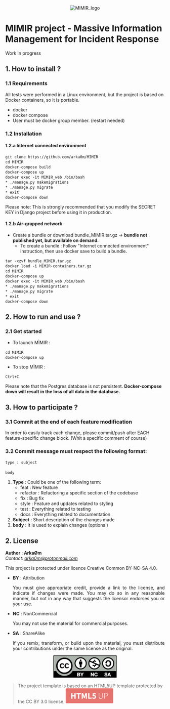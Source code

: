 <div align="center">
<img src="./core/static/favicon.ico" alt="MIMIR_logo">
</div>

# MIMIR project - Massive Information Management for Incident Response


Work in progress

## 1. How to install ?

### 1.1 Requirements

All tests were performed in a Linux environment, but the project is based on Docker containers, so it is portable.

* docker
* docker compose
* User must be docker group member. (restart needed)

### 1.2 Installation

#### 1.2.a Internet connected environment

```
git clone https://github.com/arka0m/MIMIR
cd MIMIR
docker-compose build
docker-compose up
docker exec -it MIMIR_web /bin/bash
* ./manage.py makemigrations
* ./manage.py migrate
* exit
docker-compose down
```

Please note: This is strongly recommended that you modify the SECRET KEY in Django project before using it in production.

#### 1.2.b Air-grapped network

* Create a bundle or download bundle_MIMIR.tar.gz -> **bundle not published yet, but available on demand.**
  * To create a bundle : Follow "Internet connected environment" instruction, then use docker save to build a bundle.

```
tar -xzvf bundle_MIMIR.tar.gz
docker load -i MIMIR-containers.tar.gz
cd MIMIR
docker-compose up
docker exec -it MIMIR_web /bin/bash
* ./manage.py makemigrations
* ./manage.py migrate
* exit
docker-compose down
```

## 2. How to run and use ?

### 2.1 Get started

* To launch MÌMIR :
```
cd MIMIR
docker-compose up
```

* To stop MÌMIR : 
```
Ctrl+C
```

Please note that the Postgres database is not persistent. **Docker-compose down will result in the loss of all data in the database.**


## 3. How to participate ?

### 3.1 Commit at the end of each feature modification

In order to easily track each change, please commit/push after EACH feature-specific change block. (Whit a specific comment of course)

### 3.2 Commit message must respect the following format:

```
type : subject

body
```
1. **Type** : Could be one of the following term:
      * feat : New feature
      * refactor : Refactoring a specific section of the codebase
      * fix : Bug fix
      * style : Feature and updates related to styling
      * test : Everything related to testing
      * docs : Everything related to documentation
2. **Subject** : Short description of the changes made 
3. **body** : It is used to explain changes (optional)

## 2. License

**Author : ArkaØm**<br/>
*Contact: arka0m@protonmail.com*

This project is protected under licence Creative Common BY-NC-SA 4.0.

* **BY** : Attribution <p align="justify"> You must give appropriate credit, provide a link to the license, and indicate if changes were made. You may do so in any reasonable manner, but not in any way that suggests the licensor endorses you or your use.</p>
* **NC** : NonCommercial <p align="justify"> You may not use the material for commercial purposes.</p>
* **SA** : ShareAlike <p align="justify"> If you remix, transform, or build upon the material, you must distribute your contributions under the same license as the original. <p>

<div align="center">
<img src="./core/static/core/images/CC_BY-NC-SA.png" alt="CC BY-NC-SA 4.0">
</div>

> The project template is based on an HTML5UP template protected by the CC BY 3.0 license.
> ![HTML5UP_Logo](./core/static/core/images/HTML5UP.png)
